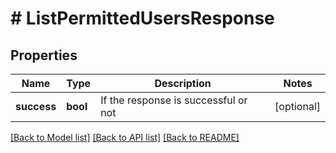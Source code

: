 # # ListPermittedUsersResponse

## Properties

Name | Type | Description | Notes
------------ | ------------- | ------------- | -------------
**success** | **bool** | If the response is successful or not | [optional]

[[Back to Model list]](../../README.md#models) [[Back to API list]](../../README.md#endpoints) [[Back to README]](../../README.md)
